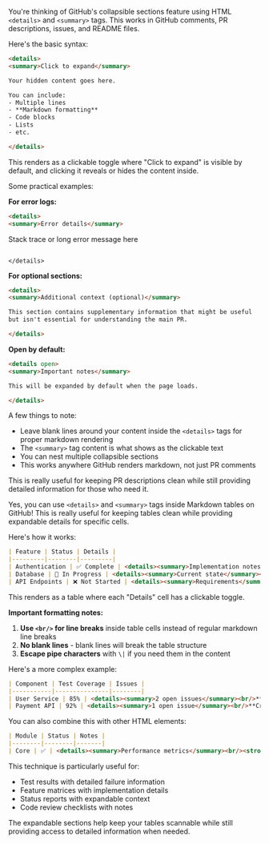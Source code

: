You're thinking of GitHub's collapsible sections feature using HTML `<details>` and `<summary>` tags. This works in GitHub comments, PR descriptions, issues, and README files.

Here's the basic syntax:

```html
<details>
<summary>Click to expand</summary>

Your hidden content goes here.

You can include:
- Multiple lines
- **Markdown formatting**
- Code blocks
- Lists
- etc.

</details>
```

This renders as a clickable toggle where "Click to expand" is visible by default, and clicking it reveals or hides the content inside.

Some practical examples:

**For error logs:**
```html
<details>
<summary>Error details</summary>

```
Stack trace or long error message here
```

</details>
```

**For optional sections:**
```html
<details>
<summary>Additional context (optional)</summary>

This section contains supplementary information that might be useful
but isn't essential for understanding the main PR.

</details>
```

**Open by default:**
```html
<details open>
<summary>Important notes</summary>

This will be expanded by default when the page loads.

</details>
```

A few things to note:
- Leave blank lines around your content inside the `<details>` tags for proper markdown rendering
- The `<summary>` tag content is what shows as the clickable text
- You can nest multiple collapsible sections
- This works anywhere GitHub renders markdown, not just PR comments

This is really useful for keeping PR descriptions clean while still providing detailed information for those who need it.

Yes, you can use `<details>` and `<summary>` tags inside Markdown tables on GitHub! This is really useful for keeping tables clean while providing expandable details for specific cells.

Here's how it works:

```markdown
| Feature | Status | Details |
|---------|--------|---------|
| Authentication | ✅ Complete | <details><summary>Implementation notes</summary><br/>- Uses JWT tokens<br/>- Session timeout: 30 minutes<br/>- Supports OAuth providers</details> |
| Database | 🚧 In Progress | <details><summary>Current state</summary><br/>- Migration scripts ready<br/>- Still need indexing optimization<br/>- ETA: Next week</details> |
| API Endpoints | ❌ Not Started | <details><summary>Requirements</summary><br/>- REST endpoints for CRUD operations<br/>- Rate limiting needed<br/>- Documentation required</details> |
```

This renders as a table where each "Details" cell has a clickable toggle.

**Important formatting notes:**

1. **Use `<br/>` for line breaks** inside table cells instead of regular markdown line breaks
2. **No blank lines** - blank lines will break the table structure
3. **Escape pipe characters** with `\|` if you need them in the content

Here's a more complex example:

```markdown
| Component | Test Coverage | Issues |
|-----------|---------------|--------|
| User Service | 85% | <details><summary>2 open issues</summary><br/>**Bug #123:** Login timeout<br/>**Feature #124:** Password reset</details> |
| Payment API | 92% | <details><summary>1 open issue</summary><br/>**Critical #125:** Transaction rollback fails<br/><br/>*Priority: High*<br/>*Assigned to: @developer*</details> |
```

You can also combine this with other HTML elements:

```markdown
| Module | Status | Notes |
|--------|--------|-------|
| Core | ✅ | <details><summary>Performance metrics</summary><br/><strong>Response time:</strong> 50ms avg<br/><strong>Memory usage:</strong> 2.1MB<br/><strong>CPU:</strong> 15% peak</details> |
```

This technique is particularly useful for:
- Test results with detailed failure information
- Feature matrices with implementation details
- Status reports with expandable context
- Code review checklists with notes

The expandable sections help keep your tables scannable while still providing access to detailed information when needed.